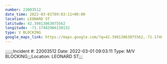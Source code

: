 ```yaml
---
number: 22003512
date_time: 2022-03-01T09:03:11+00:00
location: LEONARD ST
latitude: 42.39813863075562
longitude: -71.17482906130132
type: V BLOCKING
google_maps_link: https://maps.google.com/?q=42.39813863075562,-71.17482906130132
---
```


;;;;;;Incident #: 22003512  Date: 2022-03-01 09:03:11   Type: M/V BLOCKING;;;Location: LEONARD ST;;;
